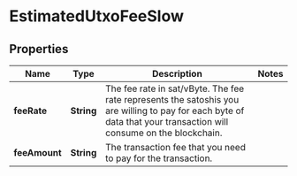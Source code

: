 

# EstimatedUtxoFeeSlow


## Properties

| Name | Type | Description | Notes |
|------------ | ------------- | ------------- | -------------|
|**feeRate** | **String** | The fee rate in sat/vByte. The fee rate represents the satoshis you are willing to pay for each byte of data that your transaction will consume on the blockchain. |  |
|**feeAmount** | **String** | The transaction fee that you need to pay for the transaction. |  |



